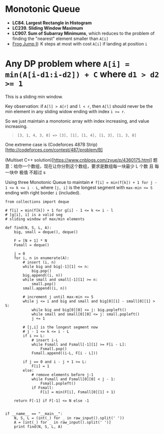 Monotonic Queue
===
* **LC84. Largest Rectangle in Histogram**
* **LC239. Sliding Window Maximum**
* **LC907. Sum of Subarray Minimums**, which reduces to the problem of finding the "nearest" element smaller than `A[i]` 
* [Frog Jump II](https://anthony-huang.github.io/competitiveprogramming/2016/06/06/monotonic-queue.html): K steps at most with cost `A[i]` if landing at position `i`


Any DP problem where `A[i] = min(A[i-d1:i-d2]) + C` where `d1 > d2 >= 1`
===

This is a sliding min window.

Key observation: if `A[l] > A[r]` and `l < r`, then `A[l]` should never be the min element in any sliding widow ending with index `i >= r`.

So we just maintain a monotonic array with index increasing, and value increasing.

> `[3, 1, 4, 3, 8] => [3], [1], [1, 4], [1, 3], [1, 3, 8]` 

One extreme case is (Codeforces 487B Strip)[http://codeforces.com/contest/487/problem/B]

(Multiset C++ solution)[https://www.cnblogs.com/zyue/p/4360175.html]
题意：给你一个数组，现在让你分割这个数组，要求是数组每一块最少 L 个数  且 每一块中  极值 不超过 s

Using three Monotonic Queue to maintain `# f[i] = min(f[k]) + 1 for j - 1 <= k <= i - L`, 
where `[j, i]` is the longest segment with `max-min <= S` ending with right border `i` (included).

```
from collections import deque

# f[i] = min(f[k]) + 1 for g[i] - 1 <= k <= i - l
# [g[i], i] is a valid seg
# sliding window of max/min elements

def find(N, S, L, A):
    big, small = deque(), deque()

    F = [N + 1] * N
    Fsmall = deque()

    j = 0
    for i, n in enumerate(A):
        # insert (i, n)
        while big and big[-1][1] <= n:
            big.pop()
        big.append((i, n))
        while small and small[-1][1] >= n:
            small.pop()
        small.append((i, n))

        # increment j until max-min <= S
        while j <= i and big and small and big[0][1] - small[0][1] > S:
            while big and big[0][0] <= j: big.popleft()
            while small and small[0][0] <= j: small.popleft()
            j += 1

        # [j,i] is the longest segment now
        # j - 1 <= k <= i - L
        if i >= L:
            # insert i-L
            while Fsmall and Fsmall[-1][1] >= F[i - L]:
                Fsmall.pop()
            Fsmall.append((i-L, F[i - L]))

        if j == 0 and i - j + 1 >= L:
            F[i] = 1
        else:
            # remove elements before j-1
            while Fsmall and Fsmall[0][0] < j - 1:
                Fsmall.popleft()
            if Fsmall:
                F[i] = min(F[i], Fsmall[0][1] + 1)

    return F[-1] if F[-1] <= N else -1


if __name__ == "__main__":
    N, S, L = (int(_) for _ in raw_input().split(' '))
    A = [int(_) for _ in raw_input().split(' ')]
    print find(N, S, L, A)
```
